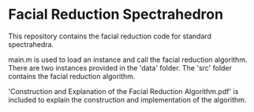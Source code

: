 # Facial Reduction Spectrahedron

This repository contains the facial reduction code for standard spectrahedra. 

main.m is used to load an instance and call the facial reduction algorithm. 
There are two instances provided in the 'data' folder. 
The 'src' folder contains the facial reduction algorithm.

'Construction and Explanation of the Facial Reduction Algorithm.pdf' is included to explain the construction and implementation of the algorithm. 

